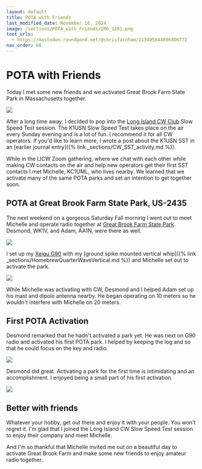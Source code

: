 ```yaml
---
layout: default
title: POTA with Friends
last_modified_date: November 16, 2024
image: /sections/POTA_with_Friends/IMG_1281.png
toot_urls:
  - https://mastodon.roundpond.net/@chrisfarnham/113495844086406772
nav_order: 66
---
```


# POTA with Friends

Today I met some new friends and we activated Great Brook Farm State Park in Massachusetts together.

![](IMG_1281.png)

After a long time away, I decided to pop into the [Long Island CW Club](https://longislandcwclub.org/)
Slow Speed Test session. The K1USN Slow Speed Test takes place on the air every Sunday evening and is a lot
of fun. I recommend it for all CW operators. If you'd like to learn more, I wrote a post about the K1USN SST
in an [earlier journal entry]({% link _sections/CW_SST_activity.md %}).

While in the LICW Zoom gathering, where we chat with each other while making CW contacts on the air and
help new operators get their first SST contacts I met Michelle, KC1UML, who lives nearby. We learned that
we activate many of the same POTA parks and set an intention to get together soon.

## POTA at Great Brook Farm State Park, US-2435

The next weekend on a gorgeous Saturday Fall morning I went out to meet Michelle and operate radio
together at [Great Brook Farm State Park](https://pota.app/#/park/US-2435). Desmond, WK1V, and Adam, AA1N, were
there as well. 

![](PXL_20241116_162741947.jpg)

I set up my [Xeigu G90](https://www.radioddity.com/products/xiegu-g90-hf-transceiver) with my 
[ground spike mounted vertical whip]({% link _sections/HomebrewQuarterWaveVertical.md %}) and Michelle
set out to activate the park.

![](PXL_20241116_164941671.jpg)

While Michelle was activating with CW, Desmond and I helped Adam set up his mast and dipole antenna nearby. He began
operating on 10 meters so he wouldn't interfere with Michelle on 20 meters.

## First POTA Activation

Desmond remarked that he hadn't activated a park yet. He was next on G90 radio and activated his first POTA park.
I helped by keeping the log and so that he could focus on the key and radio.

![](PXL_20241116_174254036.jpg)

Desmond did great. Activating a park for the first time is intimidating and an accomplishment. I
enjoyed being a small part of his first activation.

![](PXL_20241116_175830759.jpg)

## Better with friends

Whatever your hobby, get out there and enjoy it with your people. You won't regret it. I'm glad that I joined
the Long Island CW Slow Speed Test session to enjoy their company and meet Michelle.

And I'm so thankful that Michelle invited me out on a beautiful day to activate Great Brook Farm and
make some new friends to enjoy amateur radio together.

